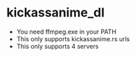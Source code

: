 # kickassanime_dl

- You need ffmpeg.exe in your PATH
- This only supports kickassanime.rs urls
- This only supports 4 servers
